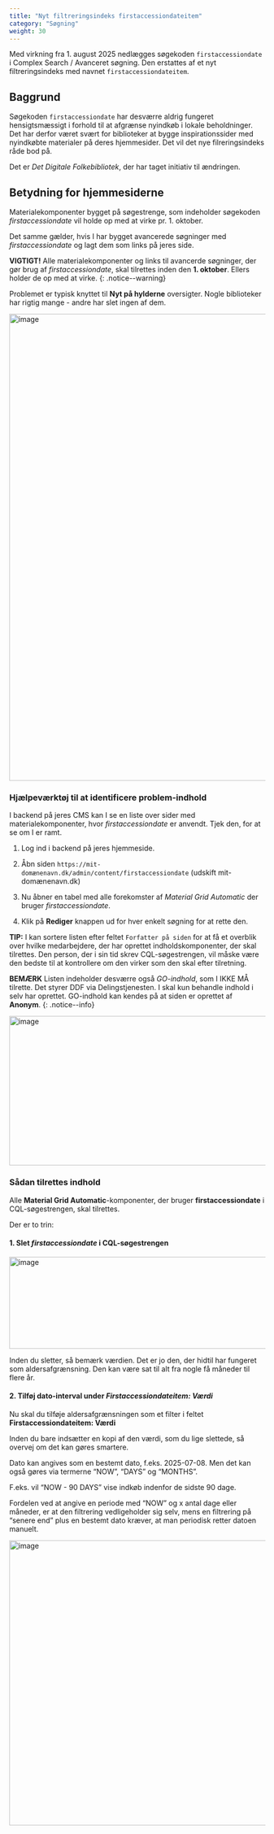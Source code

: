 ```yaml
---
title: "Nyt filtreringsindeks firstaccessiondateitem"
category: "Søgning"
weight: 30
---
```


Med virkning fra 1. august 2025 nedlægges søgekoden `firstaccessiondate` i Complex Search / Avanceret søgning. Den erstattes af et nyt filtreringsindeks med navnet `firstaccessiondateitem`.

## Baggrund

Søgekoden `firstaccessiondate` har desværre aldrig fungeret hensigtsmæssigt i forhold til at afgrænse nyindkøb i lokale beholdninger. Det har derfor været svært for biblioteker at bygge inspirationssider med nyindkøbte materialer på deres hjemmesider. Det vil det nye filreringsindeks råde bod på.

Det er *Det Digitale Folkebibliotek*, der har taget initiativ til ændringen. 

## Betydning for hjemmesiderne

Materialekomponenter bygget på søgestrenge, som indeholder søgekoden *firstaccessiondate* vil holde op med at virke pr. 1. oktober.

Det samme gælder, hvis I har bygget avancerede søgninger med *firstaccessiondate* og lagt dem som links på jeres side.

**VIGTIGT!** Alle materialekomponenter og links til avancerde søgninger, der gør brug af *firstaccessiondate*, skal tilrettes inden den **1. oktober**. Ellers holder de op med at virke.
{: .notice--warning}

Problemet er typisk knyttet til **Nyt på hylderne** oversigter. Nogle biblioteker har rigtig mange - andre har slet ingen af dem.

<img width="1889" height="919" alt="image" src="https://github.com/user-attachments/assets/265d0345-fb84-4830-8012-c79e447aaae0" />

### Hjælpeværktøj til at identificere problem-indhold
I backend på jeres CMS kan I se en liste over sider med materialekomponenter, hvor *firstaccessiondate* er anvendt. Tjek den, for at se om I er ramt.

1. Log ind i backend på jeres hjemmeside. 
2. Åbn siden
`https://mit-domænenavn.dk/admin/content/firstaccessiondate` (udskift mit-
domænenavn.dk)


3. Nu åbner en tabel med alle forekomster af *Material Grid Automatic* der bruger *firstaccessiondate*.

4. Klik på **Rediger** knappen ud for hver enkelt søgning for at rette den.

**TIP:** I kan sortere listen efter feltet `Forfatter på siden` for at få et overblik over hvilke medarbejdere, der har oprettet indholdskomponenter, der skal tilrettes. Den person, der i sin tid skrev CQL-søgestrengen, vil måske være den bedste til at kontrollere om den virker som den skal efter tilretning.

**BEMÆRK** Listen indeholder desværre også *GO-indhold*, som I IKKE MÅ tilrette. Det styrer DDF via Delingstjenesten. I skal kun behandle indhold i selv har oprettet. GO-indhold kan kendes på at siden er oprettet af **Anonym**. 
{: .notice--info}

<img width="799" height="294" alt="image" src="https://github.com/user-attachments/assets/6dd4fa37-54a7-414b-96af-c21aea1d721d" />



### Sådan tilrettes indhold

Alle **Material Grid Automatic**-komponenter, der bruger **firstaccessiondate** i CQL-søgestrengen, skal tilrettes.

Der er to trin:

#### 1. Slet *firstaccessiondate* i CQL-søgestrengen
<img width="752" height="181" alt="image" src="https://github.com/user-attachments/assets/212a71c7-0c3a-47a2-ab1a-648bed3359da" />

Inden du sletter, så bemærk værdien. Det er jo den, der hidtil har fungeret som aldersafgrænsning. Den kan være sat til alt fra nogle få måneder til flere år.


#### 2. Tilføj dato-interval under *Firstaccessiondateitem: Værdi*
Nu skal du tilføje aldersafgrænsningen som et filter i feltet **Firstaccessiondateitem: Værdi**

Inden du bare indsætter en kopi af den værdi, som du lige slettede, så overvej om det kan gøres smartere.

Dato kan angives som en bestemt dato, f.eks. 2025-07-08. Men det kan også gøres via termerne “NOW”, “DAYS” og “MONTHS”. 

F.eks. vil “NOW - 90 DAYS” vise indkøb indenfor de sidste 90 dage.

Fordelen ved at angive en periode med “NOW” og x antal dage eller måneder, er at den filtrering vedligeholder sig selv, mens en filtrering på “senere end” plus en bestemt dato kræver, at man periodisk retter datoen manuelt.

<img width="758" height="561" alt="image" src="https://github.com/user-attachments/assets/905cad04-f0b1-4c83-9b0c-00b16481c7f0" />




